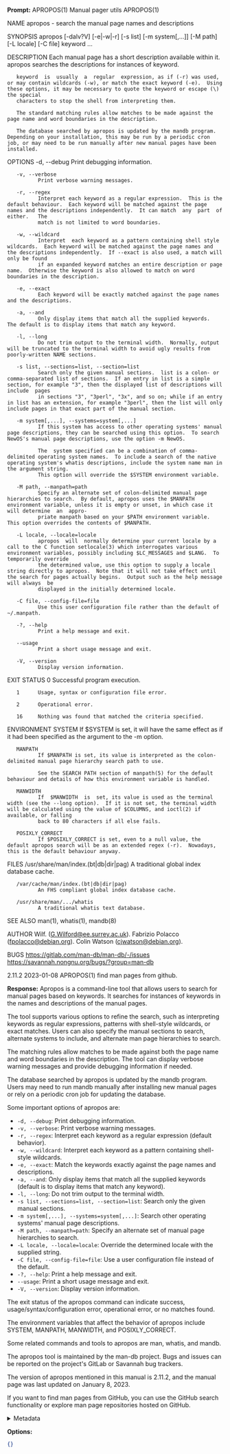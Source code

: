 **Prompt:**
APROPOS(1)                                                                                              Manual pager utils                                                                                              APROPOS(1)

NAME
       apropos - search the manual page names and descriptions

SYNOPSIS
       apropos [-dalv?V] [-e|-w|-r] [-s list] [-m system[,...]] [-M path] [-L locale] [-C file] keyword ...

DESCRIPTION
       Each manual page has a short description available within it.  apropos searches the descriptions for instances of keyword.

       keyword  is  usually  a  regular  expression, as if (-r) was used, or may contain wildcards (-w), or match the exact keyword (-e).  Using these options, it may be necessary to quote the keyword or escape (\) the special
       characters to stop the shell from interpreting them.

       The standard matching rules allow matches to be made against the page name and word boundaries in the description.

       The database searched by apropos is updated by the mandb program.  Depending on your installation, this may be run by a periodic cron job, or may need to be run manually after new manual pages have been installed.

OPTIONS
       -d, --debug
              Print debugging information.

       -v, --verbose
              Print verbose warning messages.

       -r, --regex
              Interpret each keyword as a regular expression.  This is the default behaviour.  Each keyword will be matched against the page names and the descriptions independently.  It can match  any  part  of  either.   The
              match is not limited to word boundaries.

       -w, --wildcard
              Interpret  each keyword as a pattern containing shell style wildcards.  Each keyword will be matched against the page names and the descriptions independently.  If --exact is also used, a match will only be found
              if an expanded keyword matches an entire description or page name.  Otherwise the keyword is also allowed to match on word boundaries in the description.

       -e, --exact
              Each keyword will be exactly matched against the page names and the descriptions.

       -a, --and
              Only display items that match all the supplied keywords.  The default is to display items that match any keyword.

       -l, --long
              Do not trim output to the terminal width.  Normally, output will be truncated to the terminal width to avoid ugly results from poorly-written NAME sections.

       -s list, --sections=list, --section=list
              Search only the given manual sections.  list is a colon- or comma-separated list of sections.  If an entry in list is a simple section, for example "3", then the displayed list of descriptions will include  pages
              in sections "3", "3perl", "3x", and so on; while if an entry in list has an extension, for example "3perl", then the list will only include pages in that exact part of the manual section.

       -m system[,...], --systems=system[,...]
              If this system has access to other operating systems' manual page descriptions, they can be searched using this option.  To search NewOS's manual page descriptions, use the option -m NewOS.

              The  system specified can be a combination of comma-delimited operating system names.  To include a search of the native operating system's whatis descriptions, include the system name man in the argument string.
              This option will override the $SYSTEM environment variable.

       -M path, --manpath=path
              Specify an alternate set of colon-delimited manual page hierarchies to search.  By default, apropos uses the $MANPATH environment variable, unless it is empty or unset, in which case it will determine  an  appro‐
              priate manpath based on your $PATH environment variable.  This option overrides the contents of $MANPATH.

       -L locale, --locale=locale
              apropos  will  normally determine your current locale by a call to the C function setlocale(3) which interrogates various environment variables, possibly including $LC_MESSAGES and $LANG.  To temporarily override
              the determined value, use this option to supply a locale string directly to apropos.  Note that it will not take effect until the search for pages actually begins.  Output such as the help message will always  be
              displayed in the initially determined locale.

       -C file, --config-file=file
              Use this user configuration file rather than the default of ~/.manpath.

       -?, --help
              Print a help message and exit.

       --usage
              Print a short usage message and exit.

       -V, --version
              Display version information.

EXIT STATUS
       0      Successful program execution.

       1      Usage, syntax or configuration file error.

       2      Operational error.

       16     Nothing was found that matched the criteria specified.

ENVIRONMENT
       SYSTEM If $SYSTEM is set, it will have the same effect as if it had been specified as the argument to the -m option.

       MANPATH
              If $MANPATH is set, its value is interpreted as the colon-delimited manual page hierarchy search path to use.

              See the SEARCH PATH section of manpath(5) for the default behaviour and details of how this environment variable is handled.

       MANWIDTH
              If  $MANWIDTH  is  set, its value is used as the terminal width (see the --long option).  If it is not set, the terminal width will be calculated using the value of $COLUMNS, and ioctl(2) if available, or falling
              back to 80 characters if all else fails.

       POSIXLY_CORRECT
              If $POSIXLY_CORRECT is set, even to a null value, the default apropos search will be as an extended regex (-r).  Nowadays, this is the default behaviour anyway.

FILES
       /usr/share/man/index.(bt|db|dir|pag)
              A traditional global index database cache.

       /var/cache/man/index.(bt|db|dir|pag)
              An FHS compliant global index database cache.

       /usr/share/man/.../whatis
              A traditional whatis text database.

SEE ALSO
       man(1), whatis(1), mandb(8)

AUTHOR
       Wilf. (G.Wilford@ee.surrey.ac.uk).
       Fabrizio Polacco (fpolacco@debian.org).
       Colin Watson (cjwatson@debian.org).

BUGS
       https://gitlab.com/man-db/man-db/-/issues
       https://savannah.nongnu.org/bugs/?group=man-db

2.11.2                                                                                                      2023-01-08                                                                                                  APROPOS(1)
 find man pages from github.

**Response:**
Apropos is a command-line tool that allows users to search for manual pages based on keywords. It searches for instances of keywords in the names and descriptions of the manual pages.

The tool supports various options to refine the search, such as interpreting keywords as regular expressions, patterns with shell-style wildcards, or exact matches. Users can also specify the manual sections to search, alternate systems to include, and alternate man page hierarchies to search.

The matching rules allow matches to be made against both the page name and word boundaries in the description. The tool can display verbose warning messages and provide debugging information if needed.

The database searched by apropos is updated by the mandb program. Users may need to run mandb manually after installing new manual pages or rely on a periodic cron job for updating the database.

Some important options of apropos are:

- `-d, --debug`: Print debugging information.
- `-v, --verbose`: Print verbose warning messages.
- `-r, --regex`: Interpret each keyword as a regular expression (default behavior).
- `-w, --wildcard`: Interpret each keyword as a pattern containing shell-style wildcards.
- `-e, --exact`: Match the keywords exactly against the page names and descriptions.
- `-a, --and`: Only display items that match all the supplied keywords (default is to display items that match any keyword).
- `-l, --long`: Do not trim output to the terminal width.
- `-s list, --sections=list, --section=list`: Search only the given manual sections.
- `-m system[,...], --systems=system[,...]`: Search other operating systems' manual page descriptions.
- `-M path, --manpath=path`: Specify an alternate set of manual page hierarchies to search.
- `-L locale, --locale=locale`: Override the determined locale with the supplied string.
- `-C file, --config-file=file`: Use a user configuration file instead of the default.
- `-?, --help`: Print a help message and exit.
- `--usage`: Print a short usage message and exit.
- `-V, --version`: Display version information.

The exit status of the apropos command can indicate success, usage/syntax/configuration error, operational error, or no matches found.

The environment variables that affect the behavior of apropos include SYSTEM, MANPATH, MANWIDTH, and POSIXLY_CORRECT.

Some related commands and tools to apropos are man, whatis, and mandb.

The apropos tool is maintained by the man-db project. Bugs and issues can be reported on the project's GitLab or Savannah bug trackers.

The version of apropos mentioned in this manual is 2.11.2, and the manual page was last updated on January 8, 2023.

If you want to find man pages from GitHub, you can use the GitHub search functionality or explore man page repositories hosted on GitHub.

<details><summary>Metadata</summary>

- Duration: 22330 ms
- Datetime: 2023-08-25T13:24:44.225306
- Model: gpt-3.5-turbo-0613

</details>

**Options:**
```json
{}
```

